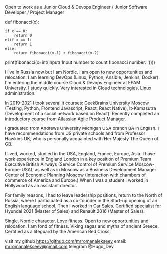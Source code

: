 Open to work as a Junior Cloud & Devops Engineer / Junior Software Developer / Project Manager

def fibonacci(x):
    
    if x == 0:
        return 0
    elif x == 1:
        return 1
    else:
        return fibonacci(x-1) + fibonacci(x-2)

print(fibonacci(x=int(input('Input number to count fibonacci number: '))))

I live in Russia now but I am Nordic. I am open to new opportunities and relocation. I am learning DevOps (Linux, Python, Ansible, Jenkins, Docker). I'm entering the middle course Cloud & Devops Engineer at EPAM University. I study quickly. Very interested in Cloud technologies, Linux administration.

In 2019-2021 I took several it courses: GeekBrains University Moscow (Testing, Python, Frontend Javascript, React, React Native), It-Kamasutra (Development of a social network based on React). Recently completed an introductory course from Atlassian Agile Product Manager. 

I graduated from Andrews University Michigan USA branch
BA in English. I have recommendations from US private schools and from Professor Hawkins UK, who is personally acquainted with Her Majesty The Queen of GB.

I lived, worked, studied in the USA, England, France, Europe, Asia. I have work experience in England London in a key position of Premium Team Executive British Airways (Service Control of Premium Service Moscow-Europe-USA), as well as in Moscow as a Business Development Manager Center of Economic Planning Moscow (Interaction with chambers of commerce of America and Europe.) When I was a student I worked in Hollywood as an assistant director.

For family reasons, I had to leave leadership positions, return to the North of Russia, where I participated as a co-founder in the Start-up opening of an English language school. Then I worked in Car Sales. Certified specialist for Hyundai 2021 (Master of Sales) and Renault 2016 (Master of Sales).

Single. Nordic character. Love fitness. Open to new opportunities and relocation. I am fond of fitness. Viking sagas and myths of ancient Greece. Certified as a lifeguard by the American Red Cross.

visit my github https://github.com/mrromanalekseev 
email: mrromanalekseev@gmail.com
telegram @Hugo_Dev
